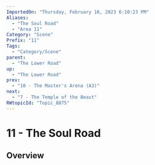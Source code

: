 ```yaml
---
ImportedOn: "Thursday, February 16, 2023 6:10:23 PM"
Aliases:
  - "The Soul Road"
  - "Area 11"
Category: "Scene"
Prefix: "11"
Tags:
  - "Category/Scene"
parent:
  - "The Lower Road"
up:
  - "The Lower Road"
prev:
  - "10 - The Master's Arena (A3)"
next:
  - "7 - The Temple of the Beast"
RWtopicId: "Topic_8875"
---
```

# 11 - The Soul Road
## Overview
